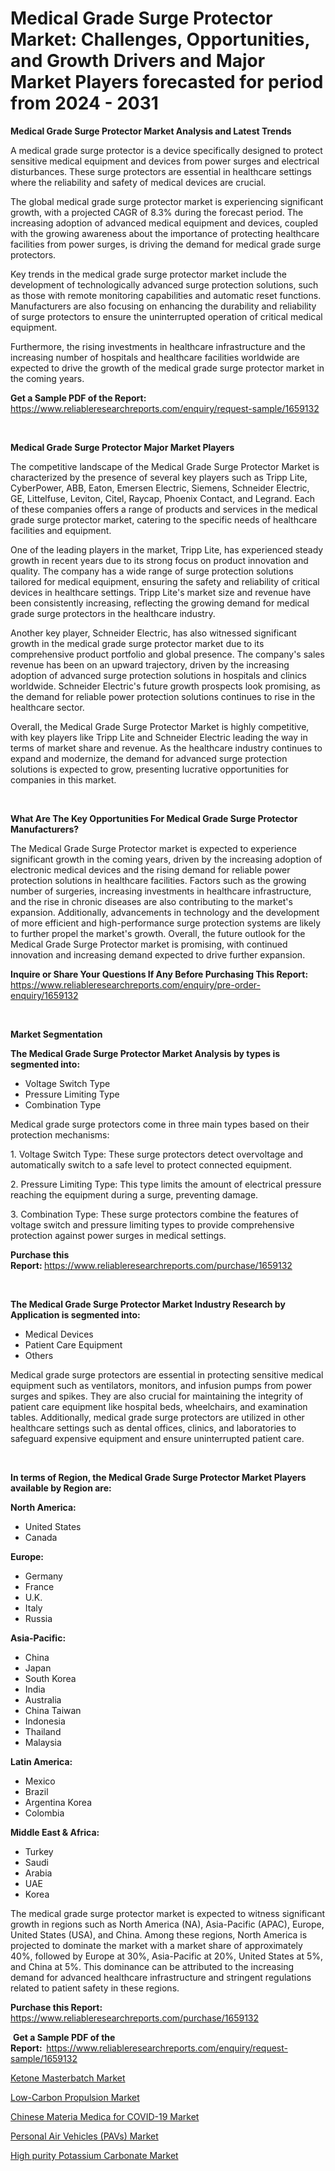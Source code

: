 <p><h1>Medical Grade Surge Protector Market: Challenges, Opportunities, and Growth Drivers and Major Market Players forecasted for period from 2024 - 2031</h1></p><p><strong>Medical Grade Surge Protector Market Analysis and Latest Trends</strong></p>
<p><p>A medical grade surge protector is a device specifically designed to protect sensitive medical equipment and devices from power surges and electrical disturbances. These surge protectors are essential in healthcare settings where the reliability and safety of medical devices are crucial.</p><p>The global medical grade surge protector market is experiencing significant growth, with a projected CAGR of 8.3% during the forecast period. The increasing adoption of advanced medical equipment and devices, coupled with the growing awareness about the importance of protecting healthcare facilities from power surges, is driving the demand for medical grade surge protectors.</p><p>Key trends in the medical grade surge protector market include the development of technologically advanced surge protection solutions, such as those with remote monitoring capabilities and automatic reset functions. Manufacturers are also focusing on enhancing the durability and reliability of surge protectors to ensure the uninterrupted operation of critical medical equipment.</p><p>Furthermore, the rising investments in healthcare infrastructure and the increasing number of hospitals and healthcare facilities worldwide are expected to drive the growth of the medical grade surge protector market in the coming years.</p></p>
<p><strong>Get a Sample PDF of the Report:&nbsp;</strong> <a href="https://www.reliableresearchreports.com/enquiry/request-sample/1659132">https://www.reliableresearchreports.com/enquiry/request-sample/1659132</a></p>
<p>&nbsp;</p>
<p><strong>Medical Grade Surge Protector Major Market Players</strong></p>
<p><p>The competitive landscape of the Medical Grade Surge Protector Market is characterized by the presence of several key players such as Tripp Lite, Cyber​​Power, ABB, Eaton, Emersen Electric, Siemens, Schneider Electric, GE, Littelfuse, Leviton, Citel, Raycap, Phoenix Contact, and Legrand. Each of these companies offers a range of products and services in the medical grade surge protector market, catering to the specific needs of healthcare facilities and equipment.</p><p>One of the leading players in the market, Tripp Lite, has experienced steady growth in recent years due to its strong focus on product innovation and quality. The company has a wide range of surge protection solutions tailored for medical equipment, ensuring the safety and reliability of critical devices in healthcare settings. Tripp Lite's market size and revenue have been consistently increasing, reflecting the growing demand for medical grade surge protectors in the healthcare industry.</p><p>Another key player, Schneider Electric, has also witnessed significant growth in the medical grade surge protector market due to its comprehensive product portfolio and global presence. The company's sales revenue has been on an upward trajectory, driven by the increasing adoption of advanced surge protection solutions in hospitals and clinics worldwide. Schneider Electric's future growth prospects look promising, as the demand for reliable power protection solutions continues to rise in the healthcare sector.</p><p>Overall, the Medical Grade Surge Protector Market is highly competitive, with key players like Tripp Lite and Schneider Electric leading the way in terms of market share and revenue. As the healthcare industry continues to expand and modernize, the demand for advanced surge protection solutions is expected to grow, presenting lucrative opportunities for companies in this market.</p></p>
<p>&nbsp;</p>
<p><strong>What Are The Key Opportunities For Medical Grade Surge Protector Manufacturers?</strong></p>
<p><p>The Medical Grade Surge Protector market is expected to experience significant growth in the coming years, driven by the increasing adoption of electronic medical devices and the rising demand for reliable power protection solutions in healthcare facilities. Factors such as the growing number of surgeries, increasing investments in healthcare infrastructure, and the rise in chronic diseases are also contributing to the market's expansion. Additionally, advancements in technology and the development of more efficient and high-performance surge protection systems are likely to further propel the market's growth. Overall, the future outlook for the Medical Grade Surge Protector market is promising, with continued innovation and increasing demand expected to drive further expansion.</p></p>
<p><strong>Inquire or Share Your Questions If Any Before Purchasing This Report:</strong> <a href="https://www.reliableresearchreports.com/enquiry/pre-order-enquiry/1659132">https://www.reliableresearchreports.com/enquiry/pre-order-enquiry/1659132</a></p>
<p>&nbsp;</p>
<p><strong>Market Segmentation</strong></p>
<p><strong>The Medical Grade Surge Protector Market Analysis by types is segmented into:</strong></p>
<p><ul><li>Voltage Switch Type</li><li>Pressure Limiting Type</li><li>Combination Type</li></ul></p>
<p><p>Medical grade surge protectors come in three main types based on their protection mechanisms:</p><p>1. Voltage Switch Type: These surge protectors detect overvoltage and automatically switch to a safe level to protect connected equipment.</p><p>2. Pressure Limiting Type: This type limits the amount of electrical pressure reaching the equipment during a surge, preventing damage.</p><p>3. Combination Type: These surge protectors combine the features of voltage switch and pressure limiting types to provide comprehensive protection against power surges in medical settings.</p></p>
<p><strong>Purchase this Report:&nbsp;</strong><a href="https://www.reliableresearchreports.com/purchase/1659132">https://www.reliableresearchreports.com/purchase/1659132</a></p>
<p>&nbsp;</p>
<p><strong>The Medical Grade Surge Protector Market Industry Research by Application is segmented into:</strong></p>
<p><ul><li>Medical Devices</li><li>Patient Care Equipment</li><li>Others</li></ul></p>
<p><p>Medical grade surge protectors are essential in protecting sensitive medical equipment such as ventilators, monitors, and infusion pumps from power surges and spikes. They are also crucial for maintaining the integrity of patient care equipment like hospital beds, wheelchairs, and examination tables. Additionally, medical grade surge protectors are utilized in other healthcare settings such as dental offices, clinics, and laboratories to safeguard expensive equipment and ensure uninterrupted patient care.</p></p>
<p>&nbsp;</p>
<p><strong>In terms of Region, the Medical Grade Surge Protector Market Players available by Region are:</strong></p>
<p>
    <p> <strong> North America: </strong>
        <ul>
            <li>United States</li>
            <li>Canada</li>
        </ul>
        </p> 
    <p> <strong> Europe: </strong>
        <ul>
            <li>Germany</li>
            <li>France</li>
            <li>U.K.</li>
            <li>Italy</li>
            <li>Russia</li>
        </ul>
        </p> 
    <p> <strong> Asia-Pacific: </strong>
        <ul>
            <li>China</li>
            <li>Japan</li>
            <li>South Korea</li>
            <li>India</li>
            <li>Australia</li>
            <li>China Taiwan</li>
            <li>Indonesia</li>
            <li>Thailand</li>
            <li>Malaysia</li>
        </ul>
        </p> 
    <p> <strong> Latin America: </strong>
        <ul>
            <li>Mexico</li>
            <li>Brazil</li>
            <li>Argentina Korea</li>
            <li>Colombia</li>
        </ul>
        </p> 
    <p> <strong> Middle East & Africa: </strong>
        <ul>
            <li>Turkey</li>
            <li>Saudi</li>
            <li>Arabia</li>
            <li>UAE</li>
            <li>Korea</li>
        </ul>
    </p>
    </p>
<p><p>The medical grade surge protector market is expected to witness significant growth in regions such as North America (NA), Asia-Pacific (APAC), Europe, United States (USA), and China. Among these regions, North America is projected to dominate the market with a market share of approximately 40%, followed by Europe at 30%, Asia-Pacific at 20%, United States at 5%, and China at 5%. This dominance can be attributed to the increasing demand for advanced healthcare infrastructure and stringent regulations related to patient safety in these regions.</p></p>
<p><strong>Purchase this Report: </strong><a href="https://www.reliableresearchreports.com/purchase/1659132">https://www.reliableresearchreports.com/purchase/1659132</a></p>
<p>&nbsp;<strong>Get a Sample PDF of the Report:&nbsp;&nbsp;</strong><a href="https://www.reliableresearchreports.com/enquiry/request-sample/1659132">https://www.reliableresearchreports.com/enquiry/request-sample/1659132</a></p>
<p><strong></strong></p>
<p><p><a href="https://github.com/Whitneyboyettebo9kiw7yr13/Market-Research-Report-List-1/blob/main/ketone-masterbatch-market.md">Ketone Masterbatch Market</a></p><p><a href="https://medium.com/@timothychapman46/low-carbon-propulsion-market-report-reveals-the-latest-trends-and-growth-opportunities-of-this-597b5381ea6f">Low-Carbon Propulsion Market</a></p><p><a href="https://medium.com/@timothychapman46/chinese-materia-medica-for-covid-19-market-comprehensive-assessment-by-type-application-and-8600b784cd27">Chinese Materia Medica for COVID-19 Market</a></p><p><a href="https://medium.com/@timothychapman46/personal-air-vehicles-pavs-market-size-cagr-trends-2024-2030-534c9cabaa6d">Personal Air Vehicles (PAVs) Market</a></p><p><a href="https://github.com/sonuprakash1/Market-Research-Report-List-1/blob/main/high-purity-potassium-carbonate-market.md">High purity Potassium Carbonate Market</a></p></p>